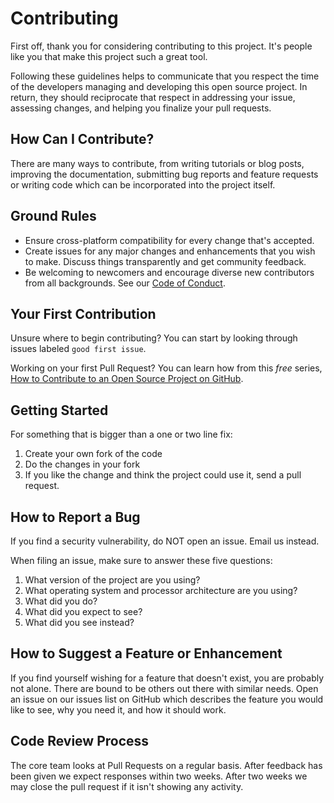 # Contributing

First off, thank you for considering contributing to this project. It's people like you that make this project such a great tool.

Following these guidelines helps to communicate that you respect the time of the developers managing and developing this open source project. In return, they should reciprocate that respect in addressing your issue, assessing changes, and helping you finalize your pull requests.

## How Can I Contribute?

There are many ways to contribute, from writing tutorials or blog posts, improving the documentation, submitting bug reports and feature requests or writing code which can be incorporated into the project itself.

## Ground Rules

- Ensure cross-platform compatibility for every change that's accepted.
- Create issues for any major changes and enhancements that you wish to make. Discuss things transparently and get community feedback.
- Be welcoming to newcomers and encourage diverse new contributors from all backgrounds. See our [Code of Conduct](CODE_OF_CONDUCT.md).

## Your First Contribution

Unsure where to begin contributing? You can start by looking through issues labeled `good first issue`.

Working on your first Pull Request? You can learn how from this *free* series, [How to Contribute to an Open Source Project on GitHub](https://egghead.io/series/how-to-contribute-to-an-open-source-project-on-github).

## Getting Started

For something that is bigger than a one or two line fix:

1. Create your own fork of the code
2. Do the changes in your fork
3. If you like the change and think the project could use it, send a pull request.

## How to Report a Bug

If you find a security vulnerability, do NOT open an issue. Email us instead.

When filing an issue, make sure to answer these five questions:

1. What version of the project are you using?
2. What operating system and processor architecture are you using?
3. What did you do?
4. What did you expect to see?
5. What did you see instead?

## How to Suggest a Feature or Enhancement

If you find yourself wishing for a feature that doesn't exist, you are probably not alone. There are bound to be others out there with similar needs. Open an issue on our issues list on GitHub which describes the feature you would like to see, why you need it, and how it should work.

## Code Review Process

The core team looks at Pull Requests on a regular basis. After feedback has been given we expect responses within two weeks. After two weeks we may close the pull request if it isn't showing any activity.
